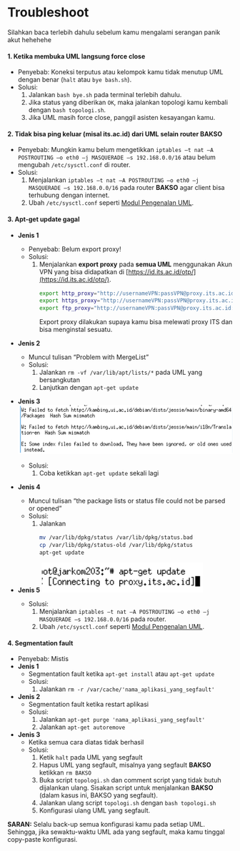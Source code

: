 # Troubleshoot
Silahkan baca terlebih dahulu sebelum kamu mengalami serangan panik akut hehehehe

#### 1. Ketika membuka UML langsung force close
* Penyebab: Koneksi terputus atau kelompok kamu tidak menutup UML dengan benar (`halt` atau `bye bash.sh`).
* Solusi:
    1. Jalankan `bash bye.sh` pada terminal terlebih dahulu.
    2. Jika status yang diberikan `OK`, maka jalankan topologi kamu kembali dengan `bash topologi.sh`.
    3. Jika UML masih force close, panggil asisten kesayangan kamu.
  
#### 2. Tidak bisa ping keluar (misal its.ac.id) dari UML selain router BAKSO
* Penyebab: Mungkin kamu belum mengetikkan `iptables –t nat –A POSTROUTING –o eth0 –j MASQUERADE –s 192.168.0.0/16` atau belum mengubah `/etc/sysctl.conf` di router.
* Solusi:
    1. Menjalankan `iptables –t nat –A POSTROUTING –o eth0 –j MASQUERADE –s 192.168.0.0/16` pada router **BAKSO** agar client bisa terhubung dengan internet.
    2. Ubah `/etc/sysctl.conf` seperti [Modul Pengenalan UML](https://github.com/rohanaq/Modul-Pengenalan-UML).

#### 3. Apt-get update gagal
* **Jenis 1**
  * Penyebab: Belum export proxy!
  * Solusi:
      1. Menjalankan **export proxy** pada **semua UML** menggunakan Akun VPN yang bisa didapatkan di [https://id.its.ac.id/otp/](https://id.its.ac.id/otp/).
          ```bash
          export http_proxy="http://usernameVPN:passVPN@proxy.its.ac.id:8080";
          export https_proxy="http://usernameVPN:passVPN@proxy.its.ac.id:8080";
          export ftp_proxy="http://usernameVPN:passVPN@proxy.its.ac.id:8080";
          ```
          Export proxy dilakukan supaya kamu bisa melewati proxy ITS dan bisa menginstal sesuatu.

* **Jenis 2**
  * Muncul tulisan “Problem with MergeList”
  * Solusi: 
    1. Jalankan `rm -vf /var/lib/apt/lists/*` pada UML yang bersangkutan
    2. Lanjutkan dengan `apt-get update`

* **Jenis 3**
  ![Masalah 1](img/trouble-1.png)
  * Solusi: 
    1. Coba ketikkan `apt-get update` sekali lagi

* **Jenis 4**
  * Muncul tulisan “the package lists or status file could not be parsed or opened”
  * Solusi:
    1. Jalankan
        ```bash
        mv /var/lib/dpkg/status /var/lib/dpkg/status.bad
        cp /var/lib/dpkg/status-old /var/lib/dpkg/status
        apt-get update
        ```

* **Jenis 5**
  ![Masalah 2](img/trouble-2.png)
  * Solusi:
    1. Menjalankan `iptables –t nat –A POSTROUTING –o eth0 –j MASQUERADE –s 192.168.0.0/16` pada router.
    2. Ubah `/etc/sysctl.conf` seperti [Modul Pengenalan UML](https://github.com/rohanaq/Modul-Pengenalan-UML).

#### 4. Segmentation fault
* Penyebab: Mistis
* **Jenis 1**
  * Segmentation fault ketika `apt-get install` atau `apt-get update`
  * Solusi:
    1. Jalankan `rm -r /var/cache/'nama_aplikasi_yang_segfault'`
* **Jenis 2**
  * Segmentation fault ketika restart aplikasi
  * Solusi:
    1. Jalankan `apt-get purge 'nama_aplikasi_yang_segfault'`
    2. Jalankan `apt-get autoremove`
* **Jenis 3**
  * Ketika semua cara diatas tidak berhasil
  * Solusi:
    1. Ketik `halt` pada UML yang segfault
    2. Hapus UML yang segfault, misalnya yang segfault **BAKSO** ketikkan `rm BAKSO`
    3. Buka script `topologi.sh` dan comment script yang tidak butuh dijalankan ulang. Sisakan script untuk menjalankan **BAKSO** (dalam kasus ini, BAKSO yang segfault).
    4. Jalankan ulang script `topologi.sh` dengan `bash topologi.sh`
    5. Konfigurasi ulang UML yang segfault.

**SARAN:** 
Selalu back-up semua konfigurasi kamu pada setiap UML. Sehingga, jika sewaktu-waktu UML ada yang segfault, maka kamu tinggal copy-paste konfigurasi.
